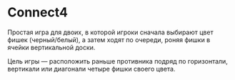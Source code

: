 # Connect4


 Простая игра для двоих, в которой игроки сначала выбирают цвет фишек (черный/белый), а затем ходят по очереди, роняя фишки в ячейки вертикальной доски.
 
  Цель игры — расположить раньше противника подряд по горизонтали, вертикали или диагонали четыре фишки своего цвета. 